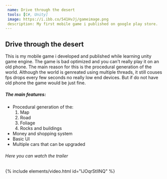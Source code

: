 ```yaml
---
 name: Drive through the desert
 tools: [C#, Unity]
 image: https://i.ibb.co/541HvJj/gameimage.png
 description: My first mobile game i published on google play store.
---
```


## Drive through the desert

This is my mobile game i developed and published while learning unity game engine. The game is bad optimized 
and you can't really play it on an old phone. The main reason for this is the procedural generation of the world.
Although the world is genreated using multiple threads, it still couses fps drops every few seconds no really low end devices.
But if do not have old phone the game would be just fine.


##### The main features:
- Procedural generation of the:
	1. Map
	2. Road
	3. Foliage
	4. Rocks and buildings
- Money and shopping system
- Basic UI
- Multiple cars that can be upgraded

###### Here you can watch the trailer


{% include elements/video.html id="lJOqrStIINQ" %}

